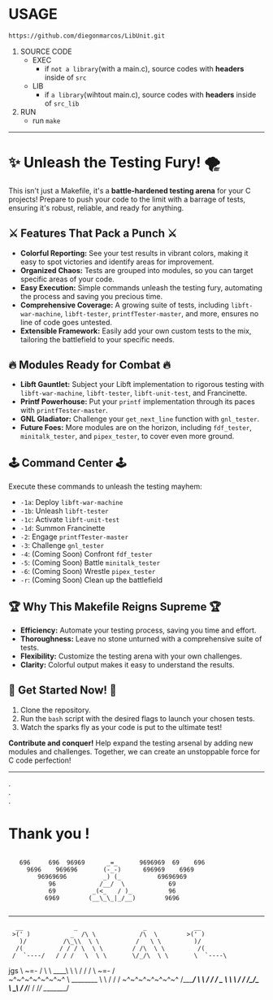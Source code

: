 # USAGE
``` bash
https://github.com/diegonmarcos/LibUnit.git
```
1. SOURCE CODE
	- EXEC
		- if `not a library`(with a main.c), source codes with **headers** inside of `src`  
	- LIB
		- if `a library`(wihtout main.c), source codes with **headers** inside of `src_lib`  
2. RUN  
	- run `make`  

---

# ✨ Unleash the Testing Fury! 🌪️

This isn't just a Makefile, it's a **battle-hardened testing arena** for your C projects!  Prepare to push your code to the limit with a barrage of tests, ensuring it's robust, reliable, and ready for anything.

## ⚔️ Features That Pack a Punch ⚔️

* **Colorful Reporting:**  See your test results in vibrant colors, making it easy to spot victories and identify areas for improvement.
* **Organized Chaos:**  Tests are grouped into modules, so you can target specific areas of your code.
* **Easy Execution:**  Simple commands unleash the testing fury, automating the process and saving you precious time.
* **Comprehensive Coverage:**  A growing suite of tests, including `libft-war-machine`, `libft-tester`, `printfTester-master`, and more, ensures no line of code goes untested.
* **Extensible Framework:**  Easily add your own custom tests to the mix, tailoring the battlefield to your specific needs.

## 🔥 Modules Ready for Combat 🔥

* **Libft Gauntlet:**  Subject your Libft implementation to rigorous testing with `libft-war-machine`, `libft-tester`, `libft-unit-test`, and Francinette.
* **Printf Powerhouse:**  Put your `printf` implementation through its paces with `printfTester-master`.
* **GNL Gladiator:**  Challenge your `get_next_line` function with `gnl_tester`.
* **Future Foes:**  More modules are on the horizon, including `fdf_tester`, `minitalk_tester`, and `pipex_tester`, to cover even more ground.

## 🕹️ Command Center 🕹️

Execute these commands to unleash the testing mayhem:

* `-1a`:  Deploy `libft-war-machine`
* `-1b`:  Unleash `libft-tester`
* `-1c`:  Activate `libft-unit-test`
* `-1d`:  Summon Francinette
* `-2`:  Engage `printfTester-master`
* `-3`:  Challenge `gnl_tester`
* `-4`:  (Coming Soon)  Confront `fdf_tester`
* `-5`:  (Coming Soon)  Battle `minitalk_tester`
* `-6`:  (Coming Soon)  Wrestle `pipex_tester`
* `-r`:  (Coming Soon)  Clean up the battlefield

## 🏆 Why This Makefile Reigns Supreme 🏆

* **Efficiency:**  Automate your testing process, saving you time and effort.
* **Thoroughness:**  Leave no stone unturned with a comprehensive suite of tests.
* **Flexibility:**  Customize the testing arena with your own challenges.
* **Clarity:**  Colorful output makes it easy to understand the results.

## 🚀 Get Started Now! 🚀

1.  Clone the repository.
2.  Run the `bash` script with the desired flags to launch your chosen tests.
3.  Watch the sparks fly as your code is put to the ultimate test!

**Contribute and conquer!**  Help expand the testing arsenal by adding new modules and challenges. Together, we can create an unstoppable force for C code perfection!

  
---
.  
.  
.  

# Thank you !
  

``` 
							
   696     696  96969      _=_      9696969  69    696
     9696    969696       (-_-)      696969    6969
        96969696          _) (_          69696969
           96            /__/  \            69
           69          _(<_   / )_          96
          6969        (__\_\_|_/__)        9696


```

------------------------------------------------





      __              _                  _             __
     >(' )           _  /\ \            /\  \        >(' )
       )/          /\_\\  \ \          /   \ \         )/
      /(          / / / \  \ \        / /\  \ \         /(
     /  `----/   / / /   \  \ \       \/_/\  \ \       \  `----\
jgs  \  ~=- /    \ \ \____\  \ \           / / /         \  ~=- /  
   ~^~^~^~^~^~^~^ \ \________ \ \         / / /     ~^~^~^~^~^~^~^ 
                   \/________/ \ \       / / /  _
                              \ \ \     / / /_/\_\
                               \ \_\   / /_____/ /
                                \/_/   \________/